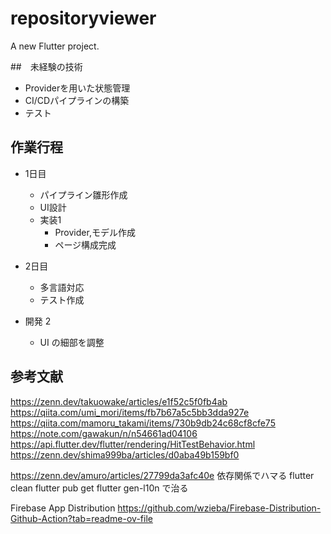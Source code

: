 # repositoryviewer

A new Flutter project.

##　未経験の技術
- Providerを用いた状態管理
- CI/CDパイプラインの構築
- テスト



## 作業行程
- 1日目
  - パイプライン雛形作成
  - UI設計
  - 実装1
    - Provider,モデル作成
    - ページ構成完成
- 2日目
  - 多言語対応
  - テスト作成

- 開発 2
  - UI の細部を調整

## 参考文献

https://zenn.dev/takuowake/articles/e1f52c5f0fb4ab
https://qiita.com/umi_mori/items/fb7b67a5c5bb3dda927e
https://qiita.com/mamoru_takami/items/730b9db24c68cf8cfe75
https://note.com/gawakun/n/n54661ad04106
https://api.flutter.dev/flutter/rendering/HitTestBehavior.html
https://zenn.dev/shima999ba/articles/d0aba49b159bf0

https://zenn.dev/amuro/articles/27799da3afc40e
依存関係でハマる
flutter clean
flutter pub get
flutter gen-l10n
で治る

Firebase App Distribution
https://github.com/wzieba/Firebase-Distribution-Github-Action?tab=readme-ov-file